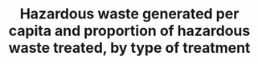 ---
data_non_statistical: true
goal_meta_link: http://unstats.un.org/sdgs/files/metadata-compilation/Metadata-Goal-12.pdf
goal_meta_link_page: 7
graph: null
graph_status_notes: Assigned
graph_title: Hazardous waste generated per capita and proportion of hazardous waste
  treated, by type of treatment
graph_type: null
graph_type_description: Pending global metadata
has_metadata: false
indicator: 12.4.2
indicator_name: Hazardous waste generated per capita and proportion of hazardous waste
  treated, by type of treatment
indicator_variable: null
layout: indicator
permalink: /12-4-2/
published: true
reporting_status: notstarted
sdg_goal: 12
source_notes: null
source_title: null
target: By 2020, achieve the environmentally sound management of chemicals and all
  wastes throughout their life cycle, in accordance with agreed international frameworks,
  and significantly reduce their release to air, water and soil in order to minimize
  their adverse impacts on human health and the environment.
target_id: '12.4'
title: Hazardous waste generated per capita and proportion of hazardous waste treated,
  by type of treatment
un_custodial_agency: 'UNSD, UNEP (Partnering Agencies: OECD, Eurostat)'
un_designated_tier: '3'
variable_description: null
variable_notes: null
---
